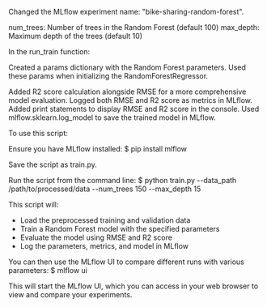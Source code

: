 Changed the MLflow experiment name: "bike-sharing-random-forest".

num_trees: Number of trees in the Random Forest (default 100)
max_depth: Maximum depth of the trees (default 10)


In the run_train function:

Created a params dictionary with the Random Forest parameters.
Used these params when initializing the RandomForestRegressor.


Added R2 score calculation alongside RMSE for a more comprehensive model evaluation.
Logged both RMSE and R2 score as metrics in MLflow.
Added print statements to display RMSE and R2 score in the console.
Used mlflow.sklearn.log_model to save the trained model in MLflow.

To use this script:

Ensure you have MLflow installed:
$ pip install mlflow

Save the script as train.py.

Run the script from the command line:
$ python train.py --data_path /path/to/processed/data --num_trees 150 --max_depth 15


This script will:

* Load the preprocessed training and validation data
* Train a Random Forest model with the specified parameters
* Evaluate the model using RMSE and R2 score
* Log the parameters, metrics, and model in MLflow

You can then use the MLflow UI to compare different runs with various parameters:
$ mlflow ui

This will start the MLflow UI, which you can access in your web browser to view and compare your experiments.